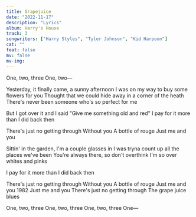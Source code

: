 ```yaml
---
title: Grapejuice
date: "2022-11-17"
description: "Lyrics"
album: Harry's House
track: 3
songwriters: ["Harry Styles", "Tyler Johnson", "Kid Harpoon"]
cat: ""
feat: false
mv: false
mv-img:
---
```


<p className="intro">
One, two, three
One, two—
</p>
<p className="verse-one">
Yesterday, it finally came, a sunny afternoon
I was on my way to buy some flowers for you
Thought that we could hide away in a corner of the heath
There's never been someone who's so perfect for me
</p>
<p className="pre-chorus">
But I got over it and I said
"Give me something old and red"
I pay for it more than I did back then
</p>
<p className="chorus">
There's just no getting through
Without you
A bottle of rouge
Just me and you
</p>
<p className="verse-two">
Sittin' in the garden, I'm a couple glasses in
I was tryna count up all the places we'vе been
You're always there, so don't ovеrthink
I'm so over whites and pinks
</p>
<p className="pre-chorus">
I pay for it more than I did back then
</p>
<p className="chorus">
There's just no getting through
Without you
A bottle of rouge
Just me and you
1982
Just me and you
There's just no getting through
The grape juice blues
</p>
<p className="outro">
One, two, three
One, two, three
One, two, three
One—
</p>
